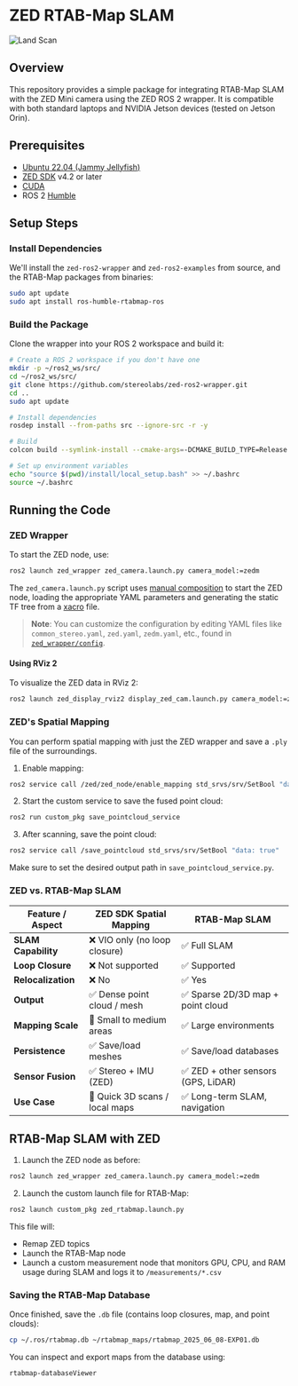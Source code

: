 
# ZED RTAB-Map SLAM

![Land Scan](media/land_scan.gif)

## Overview

This repository provides a simple package for integrating RTAB-Map SLAM with the ZED Mini camera using the ZED ROS 2 wrapper. It is compatible with both standard laptops and NVIDIA Jetson devices (tested on Jetson Orin).

## Prerequisites

- [Ubuntu 22.04 (Jammy Jellyfish)](https://releases.ubuntu.com/jammy/)
- [ZED SDK](https://www.stereolabs.com/developers/release/latest/) v4.2 or later
- [CUDA](https://developer.nvidia.com/cuda-downloads)
- ROS 2 [Humble](https://docs.ros.org/en/humble/Installation/Linux-Install-Debians.html)

## Setup Steps

### Install Dependencies

We'll install the `zed-ros2-wrapper` and `zed-ros2-examples` from source, and the RTAB-Map packages from binaries:

```bash
sudo apt update
sudo apt install ros-humble-rtabmap-ros
```

### Build the Package

Clone the wrapper into your ROS 2 workspace and build it:

```bash
# Create a ROS 2 workspace if you don't have one
mkdir -p ~/ros2_ws/src/
cd ~/ros2_ws/src/
git clone https://github.com/stereolabs/zed-ros2-wrapper.git
cd ..
sudo apt update

# Install dependencies
rosdep install --from-paths src --ignore-src -r -y

# Build
colcon build --symlink-install --cmake-args=-DCMAKE_BUILD_TYPE=Release

# Set up environment variables
echo "source $(pwd)/install/local_setup.bash" >> ~/.bashrc
source ~/.bashrc
```

## Running the Code

### ZED Wrapper

To start the ZED node, use:

```bash
ros2 launch zed_wrapper zed_camera.launch.py camera_model:=zedm
```

The `zed_camera.launch.py` script uses [manual composition](https://docs.ros.org/en/humble/Concepts/Intermediate/About-Composition.html) to start the ZED node, loading the appropriate YAML parameters and generating the static TF tree from a [xacro](https://index.ros.org/p/xacro/) file.

> **Note**: You can customize the configuration by editing YAML files like `common_stereo.yaml`, `zed.yaml`, `zedm.yaml`, etc., found in [`zed_wrapper/config`](https://github.com/stereolabs/zed-ros2-wrapper/tree/master/zed_wrapper/config).

#### Using RViz 2

To visualize the ZED data in RViz 2:

```bash
ros2 launch zed_display_rviz2 display_zed_cam.launch.py camera_model:=zedm
```

### ZED's Spatial Mapping

You can perform spatial mapping with just the ZED wrapper and save a `.ply` file of the surroundings.

1. Enable mapping:

```bash
ros2 service call /zed/zed_node/enable_mapping std_srvs/srv/SetBool "data: true"
```

2. Start the custom service to save the fused point cloud:

```bash
ros2 run custom_pkg save_pointcloud_service
```

3. After scanning, save the point cloud:

```bash
ros2 service call /save_pointcloud std_srvs/srv/SetBool "data: true"
```

Make sure to set the desired output path in `save_pointcloud_service.py`.

### ZED vs. RTAB-Map SLAM

| **Feature / Aspect** | **ZED SDK Spatial Mapping** | **RTAB-Map SLAM**             |
| -------------------------- | --------------------------------- | ----------------------------------- |
| **SLAM Capability**  | ❌ VIO only (no loop closure)     | ✅ Full SLAM                        |
| **Loop Closure**     | ❌ Not supported                  | ✅ Supported                        |
| **Relocalization**   | ❌ No                             | ✅ Yes                              |
| **Output**           | ✅ Dense point cloud / mesh       | ✅ Sparse 2D/3D map + point cloud   |
| **Mapping Scale**    | 🔸 Small to medium areas          | ✅ Large environments               |
| **Persistence**      | ✅ Save/load meshes               | ✅ Save/load databases              |
| **Sensor Fusion**    | ✅ Stereo + IMU (ZED)             | ✅ ZED + other sensors (GPS, LiDAR) |
| **Use Case**         | 🔸 Quick 3D scans / local maps    | ✅ Long-term SLAM, navigation       |

## RTAB-Map SLAM with ZED

1. Launch the ZED node as before:

```bash
ros2 launch zed_wrapper zed_camera.launch.py camera_model:=zedm
```

2. Launch the custom launch file for RTAB-Map:

```bash
ros2 launch custom_pkg zed_rtabmap.launch.py
```

This file will:

- Remap ZED topics
- Launch the RTAB-Map node
- Launch a custom measurement node that monitors GPU, CPU, and RAM usage during SLAM and logs it to `/measurements/*.csv`

### Saving the RTAB-Map Database

Once finished, save the `.db` file (contains loop closures, map, and point clouds):

```bash
cp ~/.ros/rtabmap.db ~/rtabmap_maps/rtabmap_2025_06_08-EXP01.db
```

You can inspect and export maps from the database using:

```bash
rtabmap-databaseViewer
```
